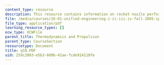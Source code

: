 ```yaml
---
content_type: resource
description: This resource contains information on rocket nozzle performance.
file: /media/courses/16-01-unified-engineering-i-ii-iii-iv-fall-2005-spring-2006/259c2803e5b3609b42aefcde914118fe_q18.PDF
file_type: application/pdf
learning_resource_types: []
ocw_type: OCWFile
parent_title: Thermodynamics and Propulsion
parent_type: CourseSection
resourcetype: Document
title: q18.PDF
uid: 259c2803-e5b3-609b-42ae-fcde914118fe
---
```

